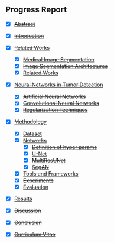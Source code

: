 ## Progress Report

- [x] [~~Abstract~~](00-init/abstract.tex)

- [x] [~~Introduction~~](01-introduction/body.tex)

- [x] [~~Related Works~~](02-related-works/body.tex)
    - [x] [~~Medical Image Segmentation~~](02-related-works/medical-imaging-techniques.tex)
    - [x] [~~Image Segmentation Architectures~~](02-related-works/image-segmentation-architectures.tex)
    - [x] [~~Related Works~~](02-related-works/related-works.tex)

- [x] [~~Neural Networks in Tumor Detection~~](03-neural-networks-in-tumor-detection/body.tex)
    - [x] [~~Artificial Neural Networks~~](03-neural-networks-in-tumor-detection/artificial-neural-networks.tex)
    - [x] [~~Convolutional Neural Networks~~](03-neural-networks-in-tumor-detection/convolutional-neural-networks.tex)
    - [x] [~~Regularization Techniques~~](03-neural-networks-in-tumor-detection/regularization-techniques.tex)

- [x] [~~Methodology~~](04-methodology/body.tex)
    - [x] [~~Dataset~~](04-methodology/dataset.tex)
    - [x] [~~Networks~~](04-methodology)
        - [x] [~~Definition of hyper params~~](04-methodology/)    
        - [x] [~~U-Net~~](04-methodology)    
        - [x] [~~MultiResUNet~~](04-methodology)    
        - [x] [~~SegAN~~](04-methodology)    
    - [x] [~~Tools and Frameworks~~](04-methodology/tools-and-frameworks.tex)
    - [x] [~~Experiments~~](04-methodology/experiments.tex)
    - [x] [~~Evaluation~~](04-methodology/evaluation.tex)

- [x] [~~Results~~](05-results/body.tex)

- [x] [~~Discussion~~](06-discussion/body.tex)

- [x] [~~Conclusion~~](07-conclusion/body.tex)

- [x] [~~Curriculum Vitae~~](00-init/vita.tex)
